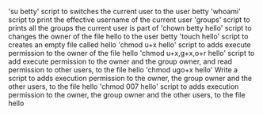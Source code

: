 'su betty' script to switches the current user to the user betty
'whoami' script to print the effective username of the current user
'groups' script to prints all the groups the current user is part of
'chown betty hello' script to changes the owner of the file hello to the user betty
'touch hello' script to creates an empty file called hello
'chmod u+x hello' script to adds execute permission to the owner of the file hello
'chmod u+x,g+x,o+r hello' script to add execute permission to the owner and the group owner, and read permission to other users, to the file hello
'chmod ugo+x hello' Write a script to adds execution permission to the owner, the group owner and the other users, to the file hello
'chmod 007 hello' script to adds execution permission to the owner, the group owner and the other users, to the file hello

